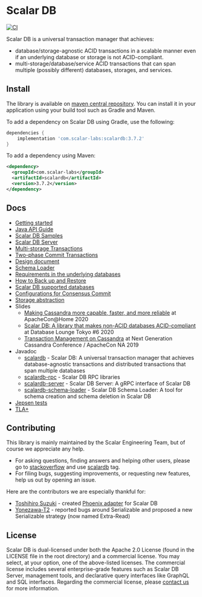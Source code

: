 # Scalar DB

[![CI](https://github.com/scalar-labs/scalardb/actions/workflows/ci.yaml/badge.svg?branch=master)](https://github.com/scalar-labs/scalardb/actions/workflows/ci.yaml)

Scalar DB is a universal transaction manager that achieves:
- database/storage-agnostic ACID transactions in a scalable manner even if an underlying database or storage is not ACID-compliant.
- multi-storage/database/service ACID transactions that can span multiple (possibly different) databases, storages, and services.

## Install
The library is available on [maven central repository](https://mvnrepository.com/artifact/com.scalar-labs/scalardb).
You can install it in your application using your build tool such as Gradle and Maven.

To add a dependency on Scalar DB using Gradle, use the following:
```gradle
dependencies {
    implementation 'com.scalar-labs:scalardb:3.7.2'
}
```

To add a dependency using Maven:
```xml
<dependency>
  <groupId>com.scalar-labs</groupId>
  <artifactId>scalardb</artifactId>
  <version>3.7.2</version>
</dependency>
```

## Docs
* [Getting started](docs/getting-started.md)
* [Java API Guide](docs/api-guide.md)
* [Scalar DB Samples](https://github.com/scalar-labs/scalardb-samples)
* [Scalar DB Server](docs/scalardb-server.md)
* [Multi-storage Transactions](docs/multi-storage-transactions.md)
* [Two-phase Commit Transactions](docs/two-phase-commit-transactions.md)
* [Design document](docs/design.md)
* [Schema Loader](docs/schema-loader.md)
* [Requirements in the underlying databases](docs/requirements.md)
* [How to Back up and Restore](docs/backup-restore.md)
* [Scalar DB supported databases](docs/scalardb-supported-databases.md)
* [Configurations for Consensus Commit](docs/configurations-for-consensus-commit.md)
* [Storage abstraction](docs/storage-abstraction.md)
* Slides
    * [Making Cassandra more capable, faster, and more reliable](https://www.slideshare.net/scalar-inc/making-cassandra-more-capable-faster-and-more-reliable-at-apacheconhome-2020) at ApacheCon@Home 2020
    * [Scalar DB: A library that makes non-ACID databases ACID-compliant](https://www.slideshare.net/scalar-inc/scalar-db-a-library-that-makes-nonacid-databases-acidcompliant) at Database Lounge Tokyo #6 2020
    * [Transaction Management on Cassandra](https://www.slideshare.net/scalar-inc/transaction-management-on-cassandra) at Next Generation Cassandra Conference / ApacheCon NA 2019
* Javadoc
    * [scalardb](https://javadoc.io/doc/com.scalar-labs/scalardb/latest/index.html) - Scalar DB: A universal transaction manager that achieves database-agnostic transactions and distributed transactions that span multiple databases
    * [scalardb-rpc](https://javadoc.io/doc/com.scalar-labs/scalardb-rpc/latest/index.html) - Scalar DB RPC libraries
    * [scalardb-server](https://javadoc.io/doc/com.scalar-labs/scalardb-server/latest/index.html) - Scalar DB Server: A gRPC interface of Scalar DB
    * [scalardb-schema-loader](https://javadoc.io/doc/com.scalar-labs/scalardb-schema-loader/latest/index.html) - Scalar DB Schema Loader: A tool for schema creation and schema deletion in Scalar DB
* [Jepsen tests](https://github.com/scalar-labs/scalar-jepsen)
* [TLA+](tla+/consensus-commit/README.md)

## Contributing
This library is mainly maintained by the Scalar Engineering Team, but of course we appreciate any help.

* For asking questions, finding answers and helping other users, please go to [stackoverflow](https://stackoverflow.com/) and use [scalardb](https://stackoverflow.com/questions/tagged/scalardb) tag.
* For filing bugs, suggesting improvements, or requesting new features, help us out by opening an issue.

Here are the contributors we are especially thankful for:
- [Toshihiro Suzuki](https://github.com/brfrn169) - created [Phoenix adapter](https://github.com/scalar-labs/scalardb-phoenix) for Scalar DB
- [Yonezawa-T2](https://github.com/Yonezawa-T2) - reported bugs around Serializable and proposed a new Serializable strategy (now named Extra-Read)

## License
Scalar DB is dual-licensed under both the Apache 2.0 License (found in the LICENSE file in the root directory) and a commercial license.
You may select, at your option, one of the above-listed licenses.
The commercial license includes several enterprise-grade features such as Scalar DB Server, management tools, and declarative query interfaces like GraphQL and SQL interfaces.
Regarding the commercial license, please [contact us](https://scalar-labs.com/contact_us/) for more information.
